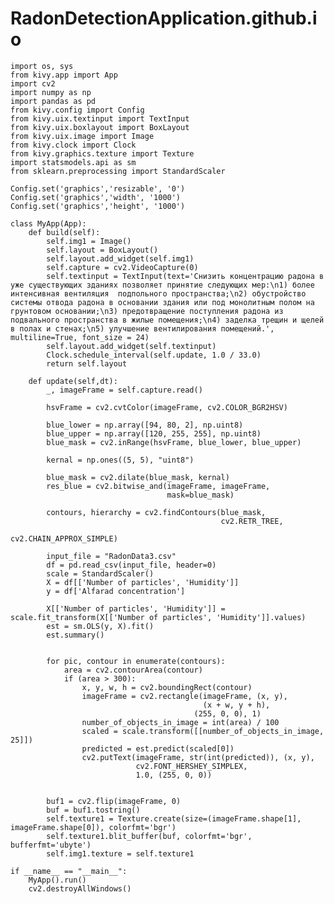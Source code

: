 # RadonDetectionApplication.github.io


    import os, sys
    from kivy.app import App
    import cv2
    import numpy as np
    import pandas as pd
    from kivy.config import Config
    from kivy.uix.textinput import TextInput
    from kivy.uix.boxlayout import BoxLayout
    from kivy.uix.image import Image
    from kivy.clock import Clock
    from kivy.graphics.texture import Texture
    import statsmodels.api as sm
    from sklearn.preprocessing import StandardScaler

    Config.set('graphics','resizable', '0')
    Config.set('graphics','width', '1000')
    Config.set('graphics','height', '1000')

    class MyApp(App):
        def build(self):
            self.img1 = Image()
            self.layout = BoxLayout()
            self.layout.add_widget(self.img1)
            self.capture = cv2.VideoCapture(0)
            self.textinput = TextInput(text='Снизить концентрацию радона в уже существующих зданиях позволяет принятие следующих мер:\n1) более интенсивная вентиляция  подпольного пространства;\n2) обустройство системы отвода радона в основании здания или под монолитным полом на грунтовом основании;\n3) предотвращение поступления радона из подвального пространства в жилые помещения;\n4) заделка трещин и щелей в полах и стенах;\n5) улучшение вентилирования помещений.', multiline=True, font_size = 24)
            self.layout.add_widget(self.textinput)
            Clock.schedule_interval(self.update, 1.0 / 33.0)
            return self.layout

        def update(self,dt):
            _, imageFrame = self.capture.read()

            hsvFrame = cv2.cvtColor(imageFrame, cv2.COLOR_BGR2HSV)

            blue_lower = np.array([94, 80, 2], np.uint8)
            blue_upper = np.array([120, 255, 255], np.uint8)
            blue_mask = cv2.inRange(hsvFrame, blue_lower, blue_upper)

            kernal = np.ones((5, 5), "uint8")

            blue_mask = cv2.dilate(blue_mask, kernal)
            res_blue = cv2.bitwise_and(imageFrame, imageFrame,
                                       mask=blue_mask)

            contours, hierarchy = cv2.findContours(blue_mask,
                                                   cv2.RETR_TREE,
                                                   cv2.CHAIN_APPROX_SIMPLE)

            input_file = "RadonData3.csv"
            df = pd.read_csv(input_file, header=0)
            scale = StandardScaler()
            X = df[['Number of particles', 'Humidity']]
            y = df['Alfarad concentration']

            X[['Number of particles', 'Humidity']] = scale.fit_transform(X[['Number of particles', 'Humidity']].values)
            est = sm.OLS(y, X).fit()
            est.summary()


            for pic, contour in enumerate(contours):
                area = cv2.contourArea(contour)
                if (area > 300):
                    x, y, w, h = cv2.boundingRect(contour)
                    imageFrame = cv2.rectangle(imageFrame, (x, y),
                                               (x + w, y + h),
                                             (255, 0, 0), 1)
                    number_of_objects_in_image = int(area) / 100
                    scaled = scale.transform([[number_of_objects_in_image, 25]])
                    predicted = est.predict(scaled[0])
                    cv2.putText(imageFrame, str(int(predicted)), (x, y),
                                cv2.FONT_HERSHEY_SIMPLEX,
                                1.0, (255, 0, 0))


            buf1 = cv2.flip(imageFrame, 0)
            buf = buf1.tostring()
            self.texture1 = Texture.create(size=(imageFrame.shape[1], imageFrame.shape[0]), colorfmt='bgr')
            self.texture1.blit_buffer(buf, colorfmt='bgr', bufferfmt='ubyte')
            self.img1.texture = self.texture1

    if __name__ == "__main__":
        MyApp().run()
        cv2.destroyAllWindows()
